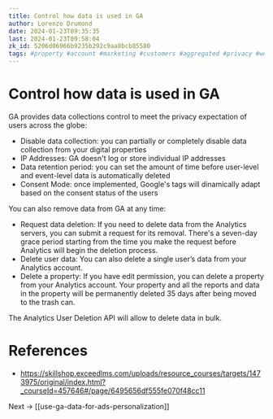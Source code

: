 ```yaml
---
title: Control how data is used in GA
author: Lorenzo Drumond
date: 2024-01-23T09:35:35
last: 2024-01-23T09:58:04
zk_id: 5206d06966b9235b292c9aa8bcb85580
tags: #property #account #marketing #customers #aggregated #privacy #website #reports #scope #sales #conditions #audience #valuable #data_stream #google #segment #dynamic #time #advertising #sequence #ga4 #mobile #models #static #data #tag #analytics
---
```



# Control how data is used in GA
GA provides data collections control to meet the privacy expectation of users across the globe:
- Disable data collection: you can partially or completely disable data collection from your digital properties
- IP Addresses: GA doesn't log or store individual IP addresses
- Data retention period: you can set the amount of time before user-level and event-level data is automatically deleted
- Consent Mode: once implemented, Google's tags will dinamically adapt based on the consent status of the users

You can also remove data from GA at any time:
- Request data deletion: If you need to delete data from the Analytics servers, you can submit a request for its removal. There's a seven-day grace period starting from the time you make the request before Analytics will begin the deletion process.
- Delete user data: You can also delete a single user’s data from your Analytics account.
- Delete a property: If you have edit permission, you can delete a property from your Analytics account. Your property and all the reports and data in the property will be permanently deleted 35 days after being moved to the trash can.

The Analytics User Deletion API will allow to delete data in bulk.

# References
- https://skillshop.exceedlms.com/uploads/resource_courses/targets/1473975/original/index.html?_courseId=457646#/page/6495656df555fe070f48cc11

Next -> [[use-ga-data-for-ads-personalization]]
